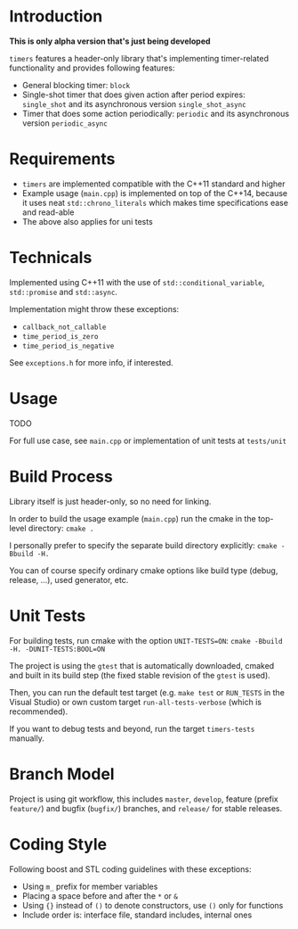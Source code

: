 # Introduction
**This is only alpha version that's just being developed**

`timers` features a header-only library that's implementing timer-related functionality and provides following features:
* General blocking timer: `block`
* Single-shot timer that does given action after period expires: `single_shot` and its asynchronous version `single_shot_async`
* Timer that does some action periodically: `periodic` and its asynchronous version `periodic_async`

# Requirements
* `timers` are implemented compatible with the C++11 standard and higher
* Example usage (`main.cpp`) is implemented on top of the C++14, because it uses neat `std::chrono_literals` which makes time specifications ease and read-able
* The above also applies for uni tests

# Technicals
Implemented using C++11 with the use of `std::conditional_variable`, `std::promise` and `std::async`.

Implementation might throw these exceptions:
* `callback_not_callable`
* `time_period_is_zero`
* `time_period_is_negative`

See `exceptions.h` for more info, if interested.

# Usage
TODO

For full use case, see `main.cpp` or implementation of unit tests at `tests/unit`

# Build Process
Library itself is just header-only, so no need for linking.

In order to build the usage example (`main.cpp`) run the cmake in the top-level directory: `cmake .`

I personally prefer to specify the separate build directory explicitly: `cmake -Bbuild -H.`

You can of course specify ordinary cmake options like build type (debug, release, ...), used generator, etc.

# Unit Tests
For building tests, run cmake with the option `UNIT-TESTS=ON`:
`cmake -Bbuild -H. -DUNIT-TESTS:BOOL=ON`

The project is using the `gtest` that is automatically downloaded, cmaked and built in its build step (the fixed stable revision of the `gtest` is used).

Then, you can run the default test target (e.g. `make test` or `RUN_TESTS` in the Visual Studio) or own custom target `run-all-tests-verbose` (which is recommended).

If you want to debug tests and beyond, run the target `timers-tests` manually.

# Branch Model
Project is using git workflow, this includes `master`, `develop`, feature (prefix `feature/`) and bugfix (`bugfix/`) branches, and `release/` for stable releases. 

# Coding Style
Following boost and STL coding guidelines with these exceptions:
* Using `m_` prefix for member variables
* Placing a space before and after the `*` or `&`
* Using `{}` instead of `()` to denote constructors, use `()` only for functions
* Include order is: interface file, standard includes, internal ones
